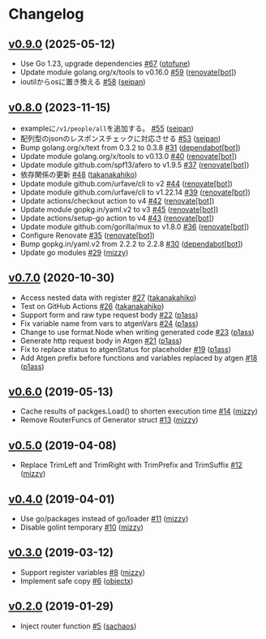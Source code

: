 # Changelog

## [v0.9.0](https://github.com/aktsk/atgen/compare/v0.8.0...v0.9.0) (2025-05-12)

* Use Go 1.23, upgrade dependencies [#67](https://github.com/aktsk/atgen/pull/67) ([otofune](https://github.com/otofune))
* Update module golang.org/x/tools to v0.16.0 [#59](https://github.com/aktsk/atgen/pull/59) ([renovate[bot]](https://github.com/apps/renovate))
* ioutilからosに置き換える [#58](https://github.com/aktsk/atgen/pull/58) ([seipan](https://github.com/seipan))

## [v0.8.0](https://github.com/aktsk/atgen/compare/v0.7.0...v0.8.0) (2023-11-15)

* exampleに```/v1/people/all```を追加する。 [#55](https://github.com/aktsk/atgen/pull/55) ([seipan](https://github.com/seipan))
* 配列型のjsonのレスポンスチェックに対応させる [#53](https://github.com/aktsk/atgen/pull/53) ([seipan](https://github.com/seipan))
* Bump golang.org/x/text from 0.3.2 to 0.3.8 [#31](https://github.com/aktsk/atgen/pull/31) ([dependabot[bot]](https://github.com/apps/dependabot))
* Update module golang.org/x/tools to v0.13.0 [#40](https://github.com/aktsk/atgen/pull/40) ([renovate[bot]](https://github.com/apps/renovate))
* Update module github.com/spf13/afero to v1.9.5 [#37](https://github.com/aktsk/atgen/pull/37) ([renovate[bot]](https://github.com/apps/renovate))
* 依存関係の更新 [#48](https://github.com/aktsk/atgen/pull/48) ([takanakahiko](https://github.com/takanakahiko))
* Update module github.com/urfave/cli to v2 [#44](https://github.com/aktsk/atgen/pull/44) ([renovate[bot]](https://github.com/apps/renovate))
* Update module github.com/urfave/cli to v1.22.14 [#39](https://github.com/aktsk/atgen/pull/39) ([renovate[bot]](https://github.com/apps/renovate))
* Update actions/checkout action to v4 [#42](https://github.com/aktsk/atgen/pull/42) ([renovate[bot]](https://github.com/apps/renovate))
* Update module gopkg.in/yaml.v2 to v3 [#45](https://github.com/aktsk/atgen/pull/45) ([renovate[bot]](https://github.com/apps/renovate))
* Update actions/setup-go action to v4 [#43](https://github.com/aktsk/atgen/pull/43) ([renovate[bot]](https://github.com/apps/renovate))
* Update module github.com/gorilla/mux to v1.8.0 [#36](https://github.com/aktsk/atgen/pull/36) ([renovate[bot]](https://github.com/apps/renovate))
* Configure Renovate [#35](https://github.com/aktsk/atgen/pull/35) ([renovate[bot]](https://github.com/apps/renovate))
* Bump gopkg.in/yaml.v2 from 2.2.2 to 2.2.8 [#30](https://github.com/aktsk/atgen/pull/30) ([dependabot[bot]](https://github.com/apps/dependabot))
* Update go modules [#29](https://github.com/aktsk/atgen/pull/29) ([mizzy](https://github.com/mizzy))

## [v0.7.0](https://github.com/aktsk/atgen/compare/v0.6.0...v0.7.0) (2020-10-30)

* Access nested data with register [#27](https://github.com/aktsk/atgen/pull/27) ([takanakahiko](https://github.com/takanakahiko))
* Test on GitHub Actions [#26](https://github.com/aktsk/atgen/pull/26) ([takanakahiko](https://github.com/takanakahiko))
* Support form and raw type request body [#22](https://github.com/aktsk/atgen/pull/22) ([p1ass](https://github.com/p1ass))
* Fix variable name from vars to atgenVars [#24](https://github.com/aktsk/atgen/pull/24) ([p1ass](https://github.com/p1ass))
* Change to use format.Node when writing generated code [#23](https://github.com/aktsk/atgen/pull/23) ([p1ass](https://github.com/p1ass))
* Generate http request body in Atgen [#21](https://github.com/aktsk/atgen/pull/21) ([p1ass](https://github.com/p1ass))
* Fix to replace status to atgenStatus for placeholder [#19](https://github.com/aktsk/atgen/pull/19) ([p1ass](https://github.com/p1ass))
* Add Atgen prefix before functions and variables replaced by atgen [#18](https://github.com/aktsk/atgen/pull/18) ([p1ass](https://github.com/p1ass))

## [v0.6.0](https://github.com/aktsk/atgen/compare/v0.5.0...v0.6.0) (2019-05-13)

* Cache results of packges.Load() to shorten execution time [#14](https://github.com/aktsk/atgen/pull/14) ([mizzy](https://github.com/mizzy))
* Remove RouterFuncs of Generator struct [#13](https://github.com/aktsk/atgen/pull/13) ([mizzy](https://github.com/mizzy))

## [v0.5.0](https://github.com/aktsk/atgen/compare/v0.4.0...v0.5.0) (2019-04-08)

* Replace TrimLeft and TrimRight with TrimPrefix and TrimSuffix [#12](https://github.com/aktsk/atgen/pull/12) ([mizzy](https://github.com/mizzy))

## [v0.4.0](https://github.com/aktsk/atgen/compare/v0.3.0...v0.4.0) (2019-04-01)

* Use go/packages instead of go/loader [#11](https://github.com/aktsk/atgen/pull/11) ([mizzy](https://github.com/mizzy))
* Disable golint temporary [#10](https://github.com/aktsk/atgen/pull/10) ([mizzy](https://github.com/mizzy))

## [v0.3.0](https://github.com/aktsk/atgen/compare/v0.2.0...v0.3.0) (2019-03-12)

* Support register variables [#8](https://github.com/aktsk/atgen/pull/8) ([mizzy](https://github.com/mizzy))
* Implement safe copy [#6](https://github.com/aktsk/atgen/pull/6) ([objectx](https://github.com/objectx))

## [v0.2.0](https://github.com/aktsk/atgen/compare/v0.1.0...v0.2.0) (2019-01-29)

* Inject router function [#5](https://github.com/aktsk/atgen/pull/5) ([sachaos](https://github.com/sachaos))

